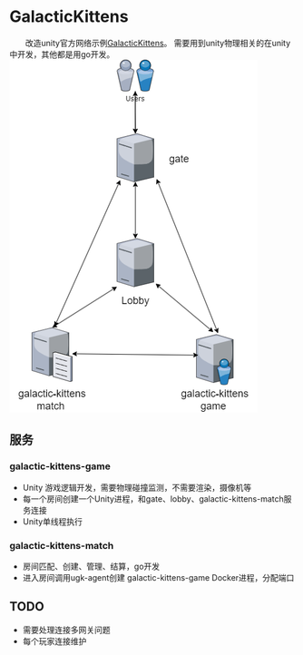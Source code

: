 # GalacticKittens
&emsp;&emsp;改造unity官方网络示例[GalacticKittens](https://github.com/UnityTechnologies/GalacticKittens)。
需要用到unity物理相关的在unity中开发，其他都是用go开发。
![galactic-kittens_architecture](../../ugk-resource/img/game/galactic-kittens_architecture.png)

## 服务
### galactic-kittens-game

* Unity 游戏逻辑开发，需要物理碰撞监测，不需要渲染，摄像机等
* 每一个房间创建一个Unity进程，和gate、lobby、galactic-kittens-match服务连接
* Unity单线程执行

### galactic-kittens-match
* 房间匹配、创建、管理、结算，go开发
* 进入房间调用ugk-agent创建 galactic-kittens-game Docker进程，分配端口


## TODO 
* 需要处理连接多网关问题
* 每个玩家连接维护

